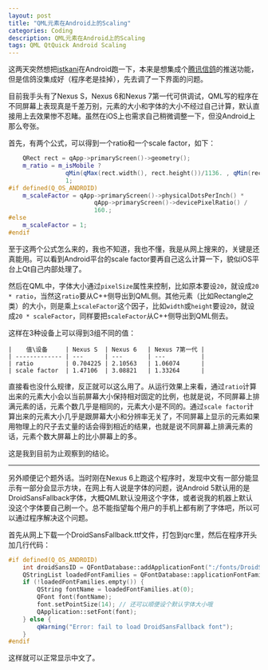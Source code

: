 ```yaml
---
layout: post
title: "QML元素在Android上的Scaling"
categories: Coding
description: QML元素在Android上的Scaling
tags: QML QtQuick Android Scaling
---
```

这两天突然想把[istkani](https://itunes.apple.com/cn/app/istkani-le-tou-xing-cai-piao/id841279537)在Android跑一下，本来是想集成个[腾讯信鸽](http://xg.qq.com/)的推送功能，但是信鸽没集成好（程序老是挂掉），先去调了一下界面的问题。

目前我手头有了Nexus S，Nexus 6和Nexus 7第一代可供调试，QML写的程序在不同屏幕上表现真是千差万别，元素的大小和字体的大小不经过自己计算，默认直接用上去效果惨不忍睹。虽然在iOS上也需求自己稍微调整一下，但没Android上那么夸张。

首先，有两个公式，可以得到一个ratio和一个scale factor，如下：

```cpp
    QRect rect = qApp->primaryScreen()->geometry();
    m_ratio = m_isMobile ? 
    			qMin(qMax(rect.width(), rect.height())/1136. , qMin(rect.width(), rect.height())/640.) : 
    			1;
#if defined(Q_OS_ANDROID)
    m_scaleFactor = qApp->primaryScreen()->physicalDotsPerInch() * 
    					qApp->primaryScreen()->devicePixelRatio() / 
    					160.;
#else
    m_scaleFactor = 1;
#endif
```

至于这两个公式怎么来的，我也不知道，我也不懂，我是从网上搜来的，关键是还真能用。可以看到Android平台的scale factor要再自己这么计算一下，貌似iOS平台上Qt自己内部处理了。

然后在QML中，字体大小通过`pixelSize`属性来控制，比如原本要设`20`，就设成`20 * ratio`，当然这`ratio`要从C++侧导出到QML侧。其他元素（比如Rectangle之类）的大小，则是乘上`scaleFactor`这个因子，比如`width`或`height`要设`20`，就设成`20 * scaleFactor`，同样要把`scaleFactor`从C++侧导出到QML侧去。

这样在3种设备上可以得到3组不同的值：

```
|    值\设备     | Nexus S  | Nexus 6   | Nexus 7第一代 |
| ------------- | ---      | ---       | ---          |
| ratio         | 0.704225 | 2.10563   | 1.06074      |
| scale factor  | 1.47106  | 3.08821   | 1.33264      |
```

直接看也没什么规律，反正就可以这么用了。从运行效果上来看，通过`ratio`计算出来的元素大小会以当前屏幕大小保持相对固定的比例，也就是说，不同屏幕上排满元素的话，元素个数几乎是相同的，元素大小是不同的。通过`scale factor`计算出来的元素大小几乎是跟屏幕大小和分辨率无关了，不同屏幕上显示的元素如果用物理上的尺子去丈量的话会得到相近的结果，也就是说不同屏幕上排满元素的话，元素个数大屏幕上的比小屏幕上的多。

这是我到目前为止观察到的结论。

------

另外顺便记个题外话。当时刚在Nexus 6上跑这个程序时，发现中文有一部分能显示有一部分会显示方块，在网上有人说是字体的问题，说Android 5默认用的是DroidSansFallback字体，大概QML默认没用这个字体，或者说我的机器上默认没这个字体要自己刷一个。总不能指望每个用户的手机上都有刷了字体吧，所以可以通过程序解决这个问题。

首先从网上下载一个DroidSansFallback.ttf文件，打包到qrc里，然后在程序开头加几行代码：

```cpp
#if defined(Q_OS_ANDROID)    
    int droidSansID = QFontDatabase::addApplicationFont(":/fonts/DroidSansFallback.ttf");
    QStringList loadedFontFamilies = QFontDatabase::applicationFontFamilies(droidSansID);
    if (!loadedFontFamilies.empty()) {
        QString fontName = loadedFontFamilies.at(0);
        QFont font(fontName);
        font.setPointSize(14); // 还可以顺便设个默认字体大小哦
        QApplication::setFont(font);
    } else {
        qWarning("Error: fail to load DroidSansFallback font");
    }
#endif
```

这样就可以正常显示中文了。
